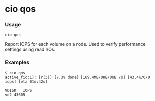 # cio qos

<h3>Usage</h3>

`cio qos`

Report IOPS for each volume on a node. Used to verify performance settings using read I/Os.

<h3>Examples</h3>

```
$ cio qos
active_fio:1): [r(3)] [7.3% done] [169.4MB/0KB/0KB /s] [43.4K/0/0 iops] [eta 01m:42s]  

VDISK	IOPS
vd2	43605
```
